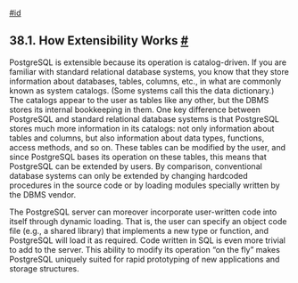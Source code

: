 [#id](#EXTEND-HOW)

## 38.1. How Extensibility Works [#](#EXTEND-HOW)

PostgreSQL is extensible because its operation is catalog-driven. If you are familiar with standard relational database systems, you know that they store information about databases, tables, columns, etc., in what are commonly known as system catalogs. (Some systems call this the data dictionary.) The catalogs appear to the user as tables like any other, but the DBMS stores its internal bookkeeping in them. One key difference between PostgreSQL and standard relational database systems is that PostgreSQL stores much more information in its catalogs: not only information about tables and columns, but also information about data types, functions, access methods, and so on. These tables can be modified by the user, and since PostgreSQL bases its operation on these tables, this means that PostgreSQL can be extended by users. By comparison, conventional database systems can only be extended by changing hardcoded procedures in the source code or by loading modules specially written by the DBMS vendor.

The PostgreSQL server can moreover incorporate user-written code into itself through dynamic loading. That is, the user can specify an object code file (e.g., a shared library) that implements a new type or function, and PostgreSQL will load it as required. Code written in SQL is even more trivial to add to the server. This ability to modify its operation “on the fly” makes PostgreSQL uniquely suited for rapid prototyping of new applications and storage structures.
